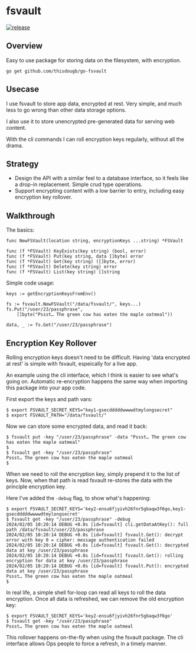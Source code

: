 # fsvault

[![release](https://github.com/thisdougb/fsvault/actions/workflows/release.yaml/badge.svg)](https://github.com/thisdougb/fsvault/actions/workflows/release.yaml)

## Overview

Easy to use package for storing data on the filesystem, with encryption.

```
go get github.com/thisdougb/go-fsvault
```

## Usecase

I use fsvault to store app data, encrypted at rest.
Very simple, and much less to go wrong than other data storage options.

I also use it to store unencrypted pre-generated data for serving web content.

With the cli commands I can roll encryption keys regularly, without all the drama.

## Strategy

- Design the API with a similar feel to a database interface, so it feels like a drop-in replacement. Simple crud type operations.
- Support encrypting content with a low barrier to entry, including easy encryption key rollover.

## Walkthrough

The basics:

```
func NewFSVault(location string, encryptionKeys ...string) *FSVault

func (f *FSVault) KeyExists(key string) (bool, error)
func (f *FSVault) Put(key string, data []byte) error
func (f *FSVault) Get(key string) ([]byte, error)
func (f *FSVault) Delete(key string) error
func (f *FSVault) List(key string) []string
```

Simple code usage:

```
keys := getEncryptionKeysFromEnv()

fs := fsvault.NewFSVault("/data/fsvault/", keys...)
fs.Put("/user/23/passphrase", 
    []byte("Pssst… The green cow has eaten the maple oatmeal"))

data, _ := fs.Get("/user/23/passphrase")
```

## Encryption Key Rollover

Rolling encryption keys doesn't need to be difficult. 
Having 'data encrypted at rest' is simple with fsvault, espeically for a live app.

An example using the cli interface, which I think is easier to see what's going on.
Automatic re-encryption happens the same way when importing this package into your app code.

First export the keys and path vars:

```
$ export FSVAULT_SECRET_KEYS="key1-gsecdddddwwwwdtmylongsecret"
$ export FSVAULT_PATH="/data/fsvault/"
```

Now we can store some encrypted data, and read it back:

```
$ fsvault put -key "/user/23/passphrase" -data "Pssst… The green cow has eaten the maple oatmeal"
$ 
$ fsvault get -key "/user/23/passphrase"                                                        
Pssst… The green cow has eaten the maple oatmeal
$
```

When we need to roll the encryption key, simply prepend it to the list of keys.
Now, when that path is read fsvault re-stores the data with the principle encryption key.

Here I've added the `-debug` flag, to show what's happening:

```
$ export FSVAULT_SECRET_KEYS='key2-ensu6fjyivh26fnr5gbaqw3f6go,key1-gsecdddddwwwwdtmylongsecret'
$ fsvault get -key "/user/23/passphrase" -debug                                           
2024/02/05 10:20:14 DEBUG +0.0s [id=fsvault] cli.getDataAtKey(): full path /data/fsvault/user/23/passphrase
2024/02/05 10:20:14 DEBUG +0.0s [id=fsvault] fsvault.Get(): decrypt error with key 0 = cipher: message authentication failed
2024/02/05 10:20:14 DEBUG +0.0s [id=fsvault] fsvault.Get(): decrypted data at key /user/23/passphrase
2024/02/05 10:20:14 DEBUG +0.0s [id=fsvault] fsvault.Get(): rolling encryption for data at key /user/23/passphrase
2024/02/05 10:20:14 DEBUG +0.0s [id=fsvault] fsvault.Put(): encrypted data at key /user/23/passphrase
Pssst… The green cow has eaten the maple oatmeal
$
```

In real life, a simple shell for-loop can read all keys to roll the data encryption.
Once all data is refreshed, we can remove the old encryption key:

```
$ export FSVAULT_SECRET_KEYS='key2-ensu6fjyivh26fnr5gbaqw3f6go'                                 
$ fsvault get -key "/user/23/passphrase"
Pssst… The green cow has eaten the maple oatmeal
```

This rollover happens on-the-fly when using the fsvault package.
The cli interface allows Ops people to force a refresh, in a timely manner.


